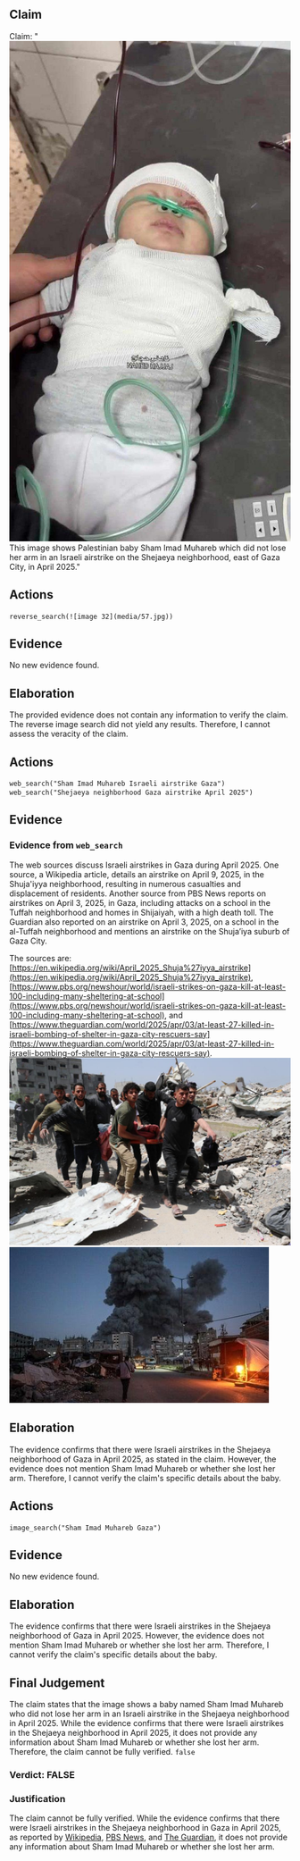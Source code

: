 ## Claim
Claim: "![image 32](media/57.jpg) This image shows Palestinian baby Sham Imad Muhareb which did not lose her arm in an Israeli airstrike on the Shejaeya neighborhood, east of Gaza City, in April 2025."

## Actions
```
reverse_search(![image 32](media/57.jpg))
```

## Evidence
No new evidence found.

## Elaboration
The provided evidence does not contain any information to verify the claim. The reverse image search did not yield any results. Therefore, I cannot assess the veracity of the claim.


## Actions
```
web_search("Sham Imad Muhareb Israeli airstrike Gaza")
web_search("Shejaeya neighborhood Gaza airstrike April 2025")
```

## Evidence
### Evidence from `web_search`
The web sources discuss Israeli airstrikes in Gaza during April 2025. One source, a Wikipedia article, details an airstrike on April 9, 2025, in the Shuja'iyya neighborhood, resulting in numerous casualties and displacement of residents. Another source from PBS News reports on airstrikes on April 3, 2025, in Gaza, including attacks on a school in the Tuffah neighborhood and homes in Shijaiyah, with a high death toll. The Guardian also reported on an airstrike on April 3, 2025, on a school in the al-Tuffah neighborhood and mentions an airstrike on the Shuja’iya suburb of Gaza City.

The sources are: [https://en.wikipedia.org/wiki/April_2025_Shuja%27iyya_airstrike](https://en.wikipedia.org/wiki/April_2025_Shuja%27iyya_airstrike), [https://www.pbs.org/newshour/world/israeli-strikes-on-gaza-kill-at-least-100-including-many-sheltering-at-school](https://www.pbs.org/newshour/world/israeli-strikes-on-gaza-kill-at-least-100-including-many-sheltering-at-school), and [https://www.theguardian.com/world/2025/apr/03/at-least-27-killed-in-israeli-bombing-of-shelter-in-gaza-city-rescuers-say](https://www.theguardian.com/world/2025/apr/03/at-least-27-killed-in-israeli-bombing-of-shelter-in-gaza-city-rescuers-say). ![image 5386](media/2025-08-23_01-38-1755913115-563248.jpg) ![image 5389](media/2025-08-23_01-38-1755913121-234984.jpg)


## Elaboration
The evidence confirms that there were Israeli airstrikes in the Shejaeya neighborhood of Gaza in April 2025, as stated in the claim. However, the evidence does not mention Sham Imad Muhareb or whether she lost her arm. Therefore, I cannot verify the claim's specific details about the baby.


## Actions
```
image_search("Sham Imad Muhareb Gaza")
```

## Evidence
No new evidence found.

## Elaboration
The evidence confirms that there were Israeli airstrikes in the Shejaeya neighborhood of Gaza in April 2025. However, the evidence does not mention Sham Imad Muhareb or whether she lost her arm. Therefore, I cannot verify the claim's specific details about the baby.


## Final Judgement
The claim states that the image shows a baby named Sham Imad Muhareb who did not lose her arm in an Israeli airstrike in the Shejaeya neighborhood in April 2025. While the evidence confirms that there were Israeli airstrikes in the Shejaeya neighborhood in April 2025, it does not provide any information about Sham Imad Muhareb or whether she lost her arm. Therefore, the claim cannot be fully verified. `false`

### Verdict: FALSE

### Justification
The claim cannot be fully verified. While the evidence confirms that there were Israeli airstrikes in the Shejaeya neighborhood in Gaza in April 2025, as reported by [Wikipedia](https://en.wikipedia.org/wiki/April_2025_Shuja%27iyya_airstrike), [PBS News](https://www.pbs.org/newshour/world/israeli-strikes-on-gaza-kill-at-least-100-including-many-sheltering-at-school), and [The Guardian](https://www.theguardian.com/world/2025/apr/03/at-least-27-killed-in-israeli-bombing-of-shelter-in-gaza-city-rescuers-say), it does not provide any information about Sham Imad Muhareb or whether she lost her arm.
